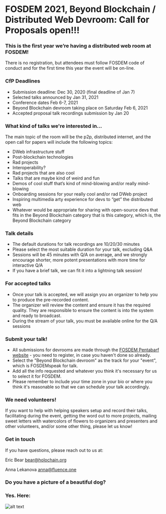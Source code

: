 # FOSDEM 2021, Beyond Blockchain / Distributed Web Devroom: Call for Proposals open!!!

### This is the first year we’re having a distributed web room at FOSDEM!
There is no registration, but attendees must follow FOSDEM code of conduct and for the first time this year the event will be on-line.

### CfP Deadlines
* Submission deadline: Dec 30, 2020 (final deadline of Jan 7)
* Selected talks announced by Jan 31, 2021
* Conference dates Feb 6-7, 2021 
* Beyond Blockchain devroom taking place on Saturday Feb 6, 2021
* Accepted proposal talk recordings submission by Jan 20

### What kind of talks we're interested in...
The main topic of the room will be the p2p, distributed internet, and the open call for papers will include the following topics:
* DWeb infrastructure stuff
* Post-blockchain technologies
* Rad projects
* Interoperability?
* Rad projects that are also cool
* Talks that are maybe kind of weird and fun
* Demos of cool stuff that’s kind of mind-blowing and/or really mind-blowing
* Onboarding sessions for your really cool and/or rad DWeb project
* Inspiring multimedia arty experience for devs to “get” the distributed web 
* Whatever would be appropriate for sharing with open-source devs that fits in the Beyond Blockchain category that is this category, which is, the Beyond Blockchain category

### Talk details
* The default durations for talk recordings are 10/20/30 minutes 
* Please select the most suitable duration for your talk, excluding Q&A
* Sessions will be 45 minutes with Q/A on average, and we strongly encourage shorter, more potent presentations with more time for interactive Q/A
* If you have a brief talk, we can fit it into a lightning talk session!

### For accepted talks
* Once your talk is accepted, we will assign you an organizer to help you to produce the pre-recorded content.
* The organizer will review the content and ensure it has the required quality. They are responsible to ensure the content is into the system and ready to broadcast.
* During the stream of your talk, you must be available online for the Q/A sessions

### Submit your talk!
* All submissions for devrooms are made through the [FOSDEM Pentabarf website](https://penta.fosdem.org/submission/FOSDEM21) - you need to register, in case you haven't done so already.
* Select the "Beyond Blockchain devroom" as the track for your "event", which is FOSDEMspeak for talk.
* Add all the info requested and whatever you think it's necessary for us to select it for FOSDEM.
* Please remember to include your time zone in your bio or where you think it's reasonable so that we can schedule your talk accordingly.

### We need volunteers!
If you want to help with helping speakers setup and record their talks, facilitating during the event, getting the word out to more projects, mailing sweet letters with watercolors of flowers to organizers and presenters and other volunteers, and/or some other thing, please let us know!

### Get in touch
If you have questions, please reach out to us at:

Eric Bear bear@holochain.org

Anna Lekanova anna@fluence.one

### Do you have a picture of a beautiful dog?
### Yes. Here:

![alt text](https://github.com/MorvinBear/Fosdem-Beyond-Blockchain-DWed-Devroom-Call-for-Proposals/blob/main/IMG-20200829-WA0004.jpg?raw=true)


